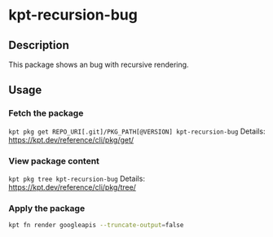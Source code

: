 # kpt-recursion-bug

## Description

This package shows an bug with recursive rendering.

## Usage

### Fetch the package

`kpt pkg get REPO_URI[.git]/PKG_PATH[@VERSION] kpt-recursion-bug`
Details: https://kpt.dev/reference/cli/pkg/get/

### View package content

`kpt pkg tree kpt-recursion-bug`
Details: https://kpt.dev/reference/cli/pkg/tree/

### Apply the package

```bash
kpt fn render googleapis --truncate-output=false
```
